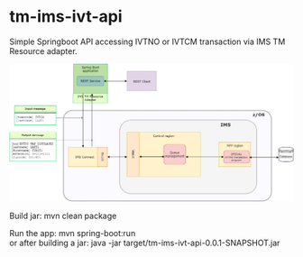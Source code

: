 # tm-ims-ivt-api
Simple Springboot API accessing IVTNO or IVTCM transaction via IMS TM Resource adapter.


![springboot_app_ivtno.png](springboot_app_ivtno.png?raw=true)

Build jar:
mvn clean package

Run the app:
mvn spring-boot:run  
or after building a jar:
java -jar target/tm-ims-ivt-api-0.0.1-SNAPSHOT.jar  
